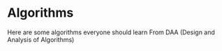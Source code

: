 # Algorithms
Here are some algorithms everyone should learn From DAA (Design and Analysis of Algorithms)
